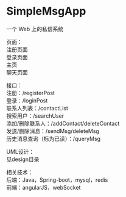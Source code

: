 # SimpleMsgApp

一个 Web 上的私信系统

页面：  
注册页面  
登录页面  
主页  
聊天页面

接口：   
注册：/registerPost    
登录：/loginPost  
联系人列表：/contactList  
搜索用户：/searchUser  
添加/删除联系人：/addContact/deleteContact  
发送/删除消息：/sendMsg/deleteMsg  
历史消息查询（标为已读）：/queryMsg  

UML设计：  
见design目录  

相关技术：  
后端：Java，Spring-boot，mysql，redis  
前端：angularJS，webSocket

